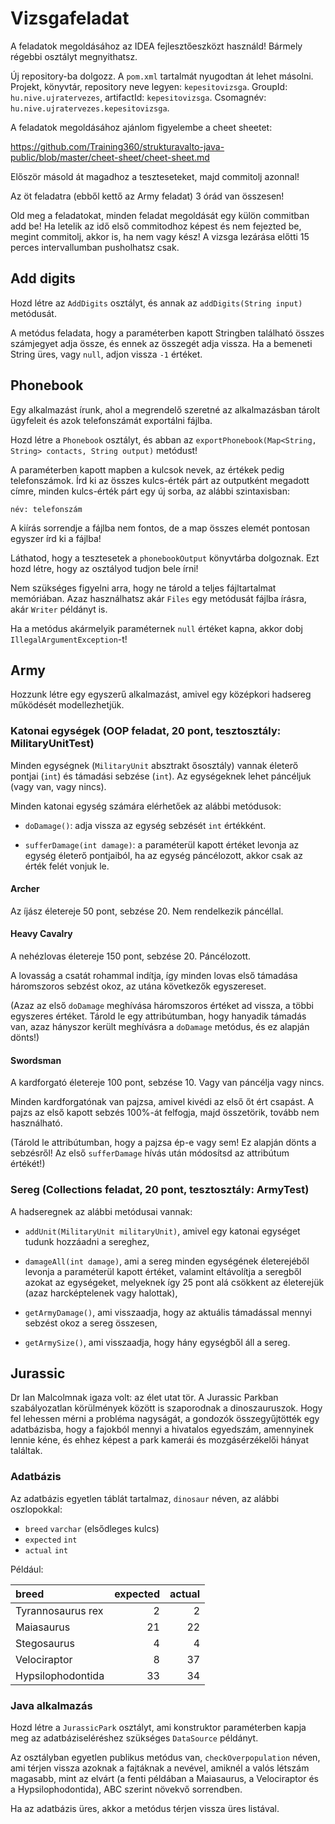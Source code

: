 # Vizsgafeladat

A feladatok megoldásához az IDEA fejlesztőeszközt használd!
Bármely régebbi osztályt megnyithatsz.

Új repository-ba dolgozz. A `pom.xml` tartalmát nyugodtan át lehet másolni. Projekt, könyvtár, repository neve
legyen: `kepesitovizsga`. GroupId: `hu.nive.ujratervezes`, artifactId: `kepesitovizsga`.
Csomagnév: `hu.nive.ujratervezes.kepesitovizsga`.

A feladatok megoldásához ajánlom figyelembe a cheet sheetet:

https://github.com/Training360/strukturavalto-java-public/blob/master/cheet-sheet/cheet-sheet.md

Először másold át magadhoz a teszteseteket, majd commitolj azonnal!

Az öt feladatra (ebből kettő az Army feladat) 3 órád van összesen!

Old meg a feladatokat, minden feladat megoldását egy külön commitban add be!
Ha letelik az idő első commitodhoz képest és nem fejezted be, megint commitolj, akkor is, ha nem vagy kész! A vizsga
lezárása előtti 15 perces intervallumban pusholhatsz csak.

## Add digits

Hozd létre az `AddDigits` osztályt, és annak az `addDigits(String input)` metódusát.

A metódus feladata, hogy a paraméterben kapott Stringben található összes számjegyet adja össze, és ennek az összegét
adja vissza. Ha a bemeneti String üres, vagy `null`, adjon vissza `-1` értéket.

## Phonebook

Egy alkalmazást írunk, ahol a megrendelő szeretné az alkalmazásban tárolt ügyfeleit és azok telefonszámát exportálni
fájlba.

Hozd létre a `Phonebook` osztályt, és abban az `exportPhonebook(Map<String, String> contacts, String output)` metódust!

A paraméterben kapott mapben a kulcsok nevek, az értékek pedig telefonszámok. Írd ki az összes kulcs-érték párt az
outputként megadott címre, minden kulcs-érték párt egy új sorba, az alábbi szintaxisban:

`név: telefonszám`

A kiírás sorrendje a fájlba nem fontos, de a map összes elemét pontosan egyszer írd ki a fájlba!

Láthatod, hogy a tesztesetek a `phonebookOutput` könyvtárba dolgoznak. Ezt hozd létre, hogy az osztályod tudjon bele
írni!

Nem szükséges figyelni arra, hogy ne tárold a teljes fájltartalmat memóriában. Azaz használhatsz akár `Files` egy
metódusát fájlba írásra, akár `Writer` példányt is.

Ha a metódus akármelyik paraméternek `null` értéket kapna, akkor dobj `IllegalArgumentException`-t!

## Army

Hozzunk létre egy egyszerű alkalmazást, amivel egy középkori hadsereg működését modellezhetjük.

### Katonai egységek (OOP feladat, 20 pont, tesztosztály: MilitaryUnitTest)

Minden egységnek (`MilitaryUnit` absztrakt ősosztály) vannak életerő pontjai (`int`) és támadási sebzése (`int`). Az
egységeknek lehet páncéljuk
(vagy van, vagy nincs).

Minden katonai egység számára elérhetőek az alábbi metódusok:

- `doDamage()`: adja vissza az egység sebzését `int` értékként.

- `sufferDamage(int damage)`: a paraméterül kapott értéket levonja az egység életerő pontjaiból, ha az egység
  páncélozott, akkor csak az érték felét vonjuk le.

#### Archer

Az íjász életereje 50 pont, sebzése 20. Nem rendelkezik páncéllal.

#### Heavy Cavalry

A nehézlovas életereje 150 pont, sebzése 20. Páncélozott.

A lovasság a csatát rohammal indítja, így minden lovas első támadása háromszoros sebzést okoz, az utána következők
egyszereset.

(Azaz az első `doDamage` meghívása háromszoros értéket ad vissza, a többi egyszeres értéket. Tárold le egy
attribútumban, hogy hanyadik támadás van, azaz hányszor került meghívásra a `doDamage`
metódus, és ez alapján dönts!)

#### Swordsman

A kardforgató életereje 100 pont, sebzése 10. Vagy van páncélja vagy nincs.

Minden kardforgatónak van pajzsa, amivel kivédi az első őt ért csapást. A pajzs az első kapott sebzés 100%-át felfogja,
majd összetörik, tovább nem használható.

(Tárold le attribútumban, hogy a pajzsa ép-e vagy sem! Ez alapján dönts a sebzésről!
Az első `sufferDamage` hívás után módosítsd az attribútum értékét!)

### Sereg (Collections feladat, 20 pont, tesztosztály: ArmyTest)

A hadseregnek az alábbi metódusai vannak:

- `addUnit(MilitaryUnit militaryUnit)`, amivel egy katonai egységet tudunk hozzáadni a sereghez,

- `damageAll(int damage)`, ami a sereg minden egységének életerejéből levonja a paraméterül kapott értéket, valamint
  eltávolítja a seregből azokat az egységeket, melyeknek így 25 pont alá csökkent az életerejük
  (azaz harcképtelenek vagy halottak),

- `getArmyDamage()`, ami visszaadja, hogy az aktuális támadással mennyi sebzést okoz a sereg összesen,

- `getArmySize()`, ami visszaadja, hogy hány egységből áll a sereg.

## Jurassic

Dr Ian Malcolmnak igaza volt: az élet utat tör. A Jurassic Parkban szabályozatlan körülmények között is szaporodnak a
dinoszauruszok. Hogy fel lehessen mérni a probléma nagyságát, a gondozók összegyűjtötték egy adatbázisba, hogy a
fajokból mennyi a hivatalos egyedszám, amennyinek lennie kéne, és ehhez képest a park kamerái és mozgásérzékelői hányat
találtak.

### Adatbázis

Az adatbázis egyetlen táblát tartalmaz, `dinosaur` néven, az alábbi oszlopokkal:

- `breed` `varchar` (elsődleges kulcs)
- `expected` `int`
- `actual` `int`

Például:

| breed             | expected        | actual |
|:------------------|----------------:|-------:|
| Tyrannosaurus rex |               2 |      2 |
| Maiasaurus        |              21 |     22 |
| Stegosaurus       |               4 |      4 |
| Velociraptor      |               8 |     37 |
| Hypsilophodontida |              33 |     34 |

### Java alkalmazás

Hozd létre a `JurassicPark` osztályt, ami konstruktor paraméterben kapja meg az adatbáziseléréshez
szükséges `DataSource` példányt.

Az osztályban egyetlen publikus metódus van, `checkOverpopulation` néven, ami térjen vissza azoknak a fajtáknak a
nevével, amiknél a valós létszám magasabb, mint az elvárt (a fenti példában a Maiasaurus, a Velociraptor és a
Hypsilophodontida), ABC szerint növekvő sorrendben.

Ha az adatbázis üres, akkor a metódus térjen vissza üres listával.